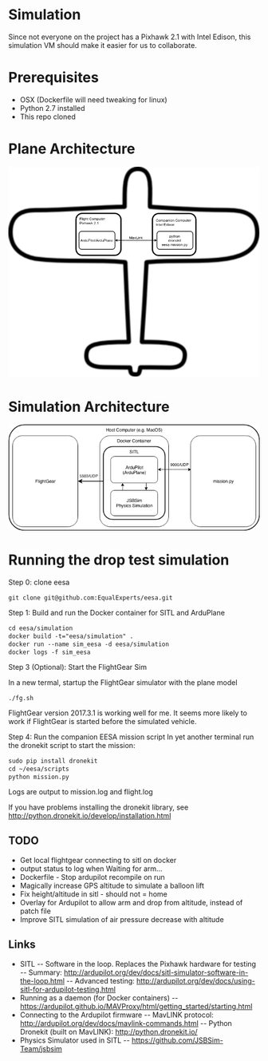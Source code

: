 # Simulation

Since not everyone on the project has a Pixhawk 2.1 with Intel Edison, this simulation VM should make it easier for us to collaborate.

# Prerequisites

- OSX (Dockerfile will need tweaking for linux)
- Python 2.7 installed
- This repo cloned

# Plane Architecture

![Space Plane Architecture](https://github.com/EqualExperts/eesa/blob/master/simulation/Space%20Plane%20Architecture.png)

# Simulation Architecture

![Simulation Architecture](https://github.com/EqualExperts/eesa/blob/master/simulation/SITL.png)

# Running the drop test simulation
Step 0: clone eesa
```
git clone git@github.com:EqualExperts/eesa.git
```

Step 1: Build and run the Docker container for SITL and ArduPlane
```
cd eesa/simulation
docker build -t="eesa/simulation" .
docker run --name sim_eesa -d eesa/simulation
docker logs -f sim_eesa
```
Step 3 (Optional): Start the FlightGear Sim

In a new termal, startup the FlightGear simulator with the plane model
```
./fg.sh
```
FlightGear version 2017.3.1 is working well for me.  It seems more likely to work if FlightGear is started before the simulated vehicle.

Step 4: Run the companion EESA mission script
In yet another terminal run the dronekit script to start the mission:
```
sudo pip install dronekit
cd ~/eesa/scripts
python mission.py
```

Logs are output to mission.log and flight.log

If you have problems installing the dronekit library, see http://python.dronekit.io/develop/installation.html

## TODO
- Get local flightgear connecting to sitl on docker
- output status to log when Waiting for arm...
- Dockerfile - Stop ardupilot recompile on run
- Magically increase GPS altitude to simulate a balloon lift
- Fix height/altitude in sitl - should not = home
- Overlay for Ardupilot to allow arm and drop from altitude, instead of patch file
- Improve SITL simulation of air pressure decrease with altitude

## Links
- SITL
-- Software in the loop.  Replaces the Pixhawk hardware for testing
-- Summary: http://ardupilot.org/dev/docs/sitl-simulator-software-in-the-loop.html
-- Advanced testing: http://ardupilot.org/dev/docs/using-sitl-for-ardupilot-testing.html
- Running as a daemon (for Docker containers)
-- https://ardupilot.github.io/MAVProxy/html/getting_started/starting.html
- Connecting to the Ardupilot firmware
-- MavLINK protocol: http://ardupilot.org/dev/docs/mavlink-commands.html
-- Python Dronekit (built on MavLINK): http://python.dronekit.io/
- Physics Simulator used in SITL
-- https://github.com/JSBSim-Team/jsbsim

